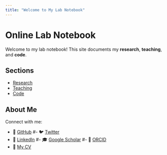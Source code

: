 ```yaml
---
title: "Welcome to My Lab Notebook"
---
```


# Online Lab Notebook

Welcome to my lab notebook! This site documents my **research**, **teaching**, and **code**.

## Sections
- [Research](research)
- [Teaching](teaching)
- [Code](code)

## About Me
Connect with me:
- 🏢 [GitHub](https://github.com/shescodingoverhere)
#- 🐦 [Twitter](https://twitter.com/your-handle)
- 💼 [LinkedIn](https://linkedin.com/in/taylorconway2)
#- 🎓 [Google Scholar](https://scholar.google.com/citations?user=your-id)
#- 🧬 [ORCID](https://orcid.org/your-orcid-id)
- 📄 [My CV](CV.pdf)
